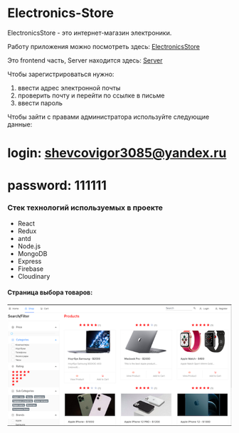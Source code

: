 # Electronics-Store

ElectronicsStore - это интернет-магазин электроники.

Работу приложения можно посмотреть здесь: [ElectronicsStore](http://167.99.236.32)

Это frontend часть, Server находится здесь: [Server](https://github.com/Igor-Shevtsov/electronics-store-back)

Чтобы зарегистрироваться нужно:
 1. ввести адрес электронной почты
 2. проверить почту и перейти по ссылке в письме
 3. ввести пароль

Чтобы зайти с правами администратора используйте следующие данные:

# login: shevcovigor3085@yandex.ru
# password: 111111

### Стек технологий используемых в проекте

- React
- Redux
- antd
- Node.js
- MongoDB
- Express
- Firebase
- Cloudinary

#### Страница выбора товаров:

![Shop](https://github.com/Igor-Shevtsov/electronics-store-front/blob/master/src/scrin/1.png 'Магазин')




